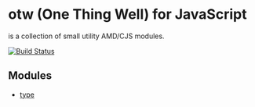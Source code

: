 # otw (One Thing Well) for JavaScript

is a collection of small utility AMD/CJS modules.

[![Build Status](https://secure.travis-ci.org/andreineculau/otw.png?branch=master)](http://travis-ci.org/andreineculau/otw)

## Modules

* [type](src/type.js.README.md)
